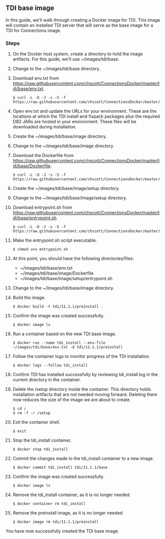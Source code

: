 ## TDI base image

In this guide, we'll walk through creating a Docker image for TDI. This image will contain an installed TDI server that will 
serve as the base image for a TDI for Connections image.

### Steps

1. On the Docker host system, create a directory to hold the image artifacts. For this guide, we'll use ~/images/tdi/base.

2. Change to the ~/images/tdi/base directory.

3. Download env.txt from https://raw.githubusercontent.com/chscott/ConnectionsDocker/master/tdi/base/env.txt.
   
   ```
   $ curl -L -O -J -s -S -f https://raw.githubusercontent.com/chscott/ConnectionsDocker/master/tdi/base/env.txt
   ```
   
4. Open env.txt and update the URLs for your environment. These are the locations at which the TDI install and fixpack
   packages plus the required DB2 JARs are hosted in your environment. These files will be downloaded during installation.
   
5. Create the ~/images/tdi/base/image directory.

6. Change to the ~/images/tdi/base/image directory.

7. Download the Dockerfile from https://raw.githubusercontent.com/chscott/ConnectionsDocker/master/tdi/base/Dockerfile. 

   ```
   $ curl -L -O -J -s -S -f https://raw.githubusercontent.com/chscott/ConnectionsDocker/master/tdi/base/Dockerfile
   ```
   
8. Create the ~/images/tdi/base/image/setup directory.
   
9. Change to the ~/images/tdi/base/image/setup directory.

10. Download entrypoint.sh from https://raw.githubusercontent.com/chscott/ConnectionsDocker/master/tdi/base/entrypoint.sh.

    ```
    $ curl -L -O -J -s -S -f https://raw.githubusercontent.com/chscott/ConnectionsDocker/master/tdi/base/entrypoint.sh
    ```

11. Make the entrypoint.sh script executable.

    ```
    $ chmod u+x entrypoint.sh
    ```
   
12. At this point, you should have the following directories/files:

    - ~/images/tdi/base/env.txt
    - ~/images/tdi/base/image/Dockerfile
    - ~/images/tdi/base/image/setup/entrypoint.sh
   
13. Change to the ~/images/tdi/base/image directory.

14. Build the image.

    ```
    $ docker build -t tdi/11.1.1/preinstall .
    ```
    
15. Confirm the image was created successfully.

    ```
    $ docker image ls
    ```
    
16. Run a container based on the new TDI base image.

    ```
    $ docker run --name tdi_install --env-file ~/images/tdi/base/env.txt -d tdi/11.1.1/preinstall
    ```
    
17. Follow the container logs to monitor progress of the TDI installation.

    ```
    $ docker logs --follow tdi_install
    ```
    
18. Confirm TDI has installed successfully by reviewing tdi_install.log in the current directory in the container.

19. Delete the /setup directory inside the container. This directory holds installation artifacts that are not needed moving
    forward. Deleting them now reduces the size of the image we are about to create.
    
    ```
    $ cd /
    $ rm -f -r /setup
    ```
    
20. Exit the container shell.

    ```
    $ exit
    ```
 
21. Stop the tdi_install container.

    ```
    $ docker stop tdi_install
    ```
    
22. Commit the changes made to the tdi_install container to a new image.

    ```
    $ docker commit tdi_install tdi/11.1.1/base
    ```
    
23. Confirm the image was created successfully.

    ```
    $ docker image ls
    ```
    
24. Remove the tdi_install container, as it is no longer needed.

    ```
    $ docker container rm tdi_install
    ```
    
25. Remove the preinstall image, as it is no longer needed.

    ```
    $ docker image rm tdi/11.1.1/preinstall
    ```
    
You have now successfully created the TDI base image.